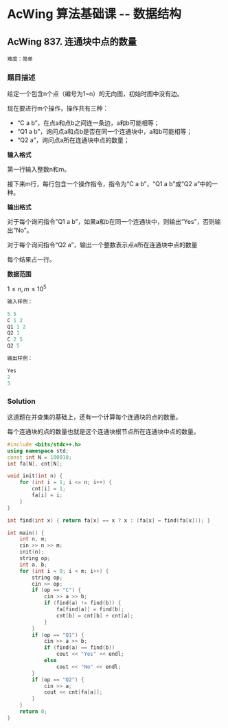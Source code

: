 # AcWing 算法基础课 -- 数据结构

## AcWing 837. 连通块中点的数量 

`难度：简单`

### 题目描述

给定一个包含n个点（编号为1~n）的无向图，初始时图中没有边。

现在要进行m个操作，操作共有三种：

- “C a b”，在点a和点b之间连一条边，a和b可能相等；
- “Q1 a b”，询问点a和点b是否在同一个连通块中，a和b可能相等；
- “Q2 a”，询问点a所在连通块中点的数量；

**输入格式**

第一行输入整数n和m。

接下来m行，每行包含一个操作指令，指令为“C a b”，“Q1 a b”或“Q2 a”中的一种。

**输出格式**

对于每个询问指令”Q1 a b”，如果a和b在同一个连通块中，则输出“Yes”，否则输出“No”。

对于每个询问指令“Q2 a”，输出一个整数表示点a所在连通块中点的数量

每个结果占一行。

**数据范围**

$1≤n,m≤10^5$

```r
输入样例：

5 5
C 1 2
Q1 1 2
Q2 1
C 2 5
Q2 5

输出样例：

Yes
2
3
```

### Solution

这道题在并查集的基础上，还有一个计算每个连通块的点的数量。

每个连通块的点的数量也就是这个连通块根节点所在连通块中点的数量。
```c++
#include <bits/stdc++.h>
using namespace std;
const int N = 100010;
int fa[N], cnt[N];

void init(int n) {
    for (int i = 1; i <= n; i++) {
        cnt[i] = 1;
        fa[i] = i;
    }
}

int find(int x) { return fa[x] == x ? x : (fa[x] = find(fa[x])); }

int main() {
    int n, m;
    cin >> n >> m;
    init(n);
    string op;
    int a, b;
    for (int i = 0; i < m; i++) {
        string op;
        cin >> op;
        if (op == "C") {
            cin >> a >> b;
            if (find(a) != find(b)) {
                fa[find(a)] = find(b);
                cnt[b] = cnt[b] + cnt[a];
            }
        }
        if (op == "Q1") {
            cin >> a >> b;
            if (find(a) == find(b))
                cout << "Yes" << endl;
            else
                cout << "No" << endl;
        }
        if (op == "Q2") {
            cin >> a;
            cout << cnt[fa[a]];
        }
    }
    return 0;
}
```